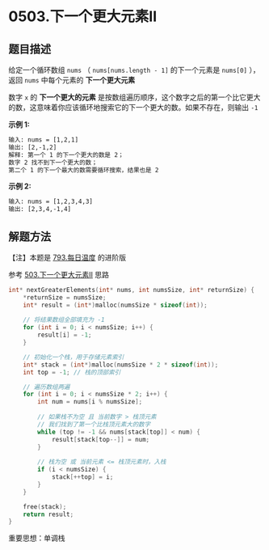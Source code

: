 # 0503.下一个更大元素Ⅱ

## 题目描述

给定一个循环数组 `nums` （ `nums[nums.length - 1]` 的下一个元素是 `nums[0]` ），返回 `nums` 中每个元素的 **下一个更大元素**

数字 `x` 的 **下一个更大的元素** 是按数组遍历顺序，这个数字之后的第一个比它更大的数，这意味着你应该循环地搜索它的下一个更大的数。如果不存在，则输出 `-1` 

 **示例 1:**

```html
输入: nums = [1,2,1]
输出: [2,-1,2]
解释: 第一个 1 的下一个更大的数是 2；
数字 2 找不到下一个更大的数； 
第二个 1 的下一个最大的数需要循环搜索，结果也是 2
```

**示例 2:**

```html
输入: nums = [1,2,3,4,3]
输出: [2,3,4,-1,4]
```

## 解题方法

【注】本题是 [793.每日温度](https://leetcode.cn/problems/preimage-size-of-factorial-zeroes-function/description/) 的进阶版

参考 [503.下一个更大元素II](https://zhxiongfei.github.io/post/503.%E4%B8%8B%E4%B8%80%E4%B8%AA%E6%9B%B4%E5%A4%A7%E5%85%83%E7%B4%A0ii/) 思路

```c
int* nextGreaterElements(int* nums, int numsSize, int* returnSize) {
    *returnSize = numsSize;
    int* result = (int*)malloc(numsSize * sizeof(int));
    
    // 将结果数组全部填充为 -1
    for (int i = 0; i < numsSize; i++) {
        result[i] = -1;
    }

    // 初始化一个栈，用于存储元素索引
    int* stack = (int*)malloc(numsSize * 2 * sizeof(int));
    int top = -1; // 栈的顶部索引

    // 遍历数组两遍
    for (int i = 0; i < numsSize * 2; i++) {
        int num = nums[i % numsSize];
        
        // 如果栈不为空 且 当前数字 > 栈顶元素
        // 我们找到了第一个比栈顶元素大的数字
        while (top != -1 && nums[stack[top]] < num) {
            result[stack[top--]] = num;
        }
        
        // 栈为空 或 当前元素 <= 栈顶元素时，入栈
        if (i < numsSize) {
            stack[++top] = i;
        }
    }

    free(stack);
    return result;
}
```

重要思想：单调栈